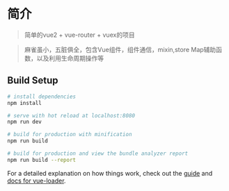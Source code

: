 # 简介

> 简单的vue2 + vue-router + vuex的项目

> 麻雀虽小，五脏俱全，包含Vue组件，组件通信，mixin,store Map辅助函数，以及利用生命周期操作等

## Build Setup

``` bash
# install dependencies
npm install

# serve with hot reload at localhost:8080
npm run dev

# build for production with minification
npm run build

# build for production and view the bundle analyzer report
npm run build --report
```

For a detailed explanation on how things work, check out the [guide](http://vuejs-templates.github.io/webpack/) and [docs for vue-loader](http://vuejs.github.io/vue-loader).
